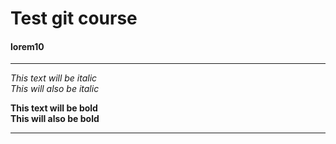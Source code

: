 # Test git course

#### lorem10
___

*This text will be italic*  
_This will also be italic_

**This text will be bold**  
__This will also be bold__

___